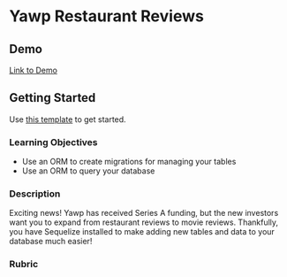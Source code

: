 # Yawp Restaurant Reviews

## Demo

[Link to Demo]()

## Getting Started

Use [this template](https://github.com/alchemycodelab/backend-express-template) to get started.

### Learning Objectives

- Use an ORM to create migrations for managing your tables
- Use an ORM to query your database

### Description

Exciting news! Yawp has received Series A funding, but the new investors want you to expand from restaurant reviews to movie reviews. Thankfully, you have Sequelize installed to make adding new tables and data to your database much easier!

### Rubric
